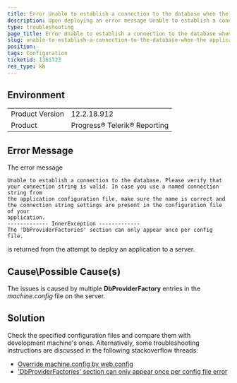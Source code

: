 ```yaml
---
title: Error Unable to establish a connection to the database when the application is deployed
description: Upon deploying an error message Unable to establish a connection to the database when the application is deployed has been thrown
type: troubleshooting
page_title: Error Unable to establish a connection to the database when the application is deployed
slug: unable-to-establish-a-connection-to-the-database-when-the application-is-deployed
position: 
tags: Configuration
ticketid: 1361723
res_type: kb
---
```


## Environment
<table>
	<tr>
		<td>Product Version</td>
		<td>12.2.18.912</td>
	</tr>
	<tr>
		<td>Product</td>
		<td>Progress® Telerik® Reporting</td>
	</tr>
</table>


## Error Message
The error message 
```
Unable to establish a connection to the database. Please verify that your connection string is valid. In case you use a named connection string from
the application configuration file, make sure the name is correct and the connection string settings are present in the configuration file of your
application.
------------- InnerException -------------
The 'DbProviderFactories' section can only appear once per config file.
```
 is returned from the attempt to deploy an application to a server.

## Cause\Possible Cause(s)
The issues is caused by multiple **DbProviderFactory** entries in the *machine.config* file on the server. 

## Solution
Check the specified configuration files and compare them with development machine's ones. Alternatively, some troubleshooting instructions are discussed in the following stackoverflow threads:
- [Override machine.config by web.config](https://stackoverflow.com/questions/2201242/override-machine-config-by-web-config)
- ['DbProviderFactories' section can only appear once per config file error](https://forums.asp.net/t/1693277.aspx?+DbProviderFactories+section+can+only+appear+once+per+config+file+error)
